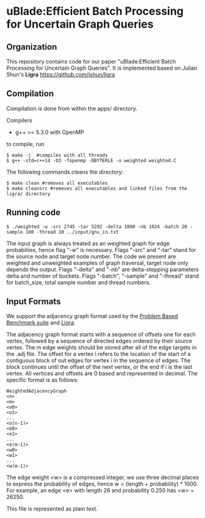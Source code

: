 # uBlade:Efficient Batch Processing for Uncertain Graph Queries
Organization
--------

This repository contains code for our paper "uBlade:Efficient Batch Processing for Uncertain Graph Queries". It is implemented based on Julian Shun's **Ligra** https://github.com/jshun/ligra


Compilation
--------

Compilation is done from within the apps/ directory.

Compilers

* g++ &gt;= 5.3.0 with OpenMP


to compile, run

```
$ make -j  #compiles with all threads
$ g++ -std=c++14 -O3 -fopenmp -DBYTERLE -o weighted weighted.C
```

The following commands cleans the directory:
```
$ make clean #removes all executables
$ make cleansrc #removes all executables and linked files from the ligra/ directory
```
Running code
-------

```
$ ./weighted -w -src 2745 -tar 5292 -delta 1000 -nb 1024 -batch 20 -sample 100 -thread 10 ../input/gnu_in.txt
```
The input graph is always treated as an weighted graph for edge probabiliies, hence flag "-w" is necessary.
Flags "-src" and "-tar" stand for the source node and target node number. The code we present are weighted and unweighted examples of graph traversal, target node only depends the output.
Flags "-delta" and "-nb" are delta-stepping parameters delta and number of buckets.
Flags "-batch", "-sample" and "-thread" stand for batch_size, total sample number and thread numbers.


Input Formats
-----------
We support the adjacency graph format used by the [Problem Based Benchmark suite](http://www.cs.cmu.edu/~pbbs/benchmarks/graphIO.html) and [Ligra](https://github.com/jshun/ligra).

The adjacency graph format starts with a sequence of offsets one for each vertex, followed by a sequence of directed edges ordered by their source vertex. The m edge weights should be stored after all of the edge targets in the .adj file. The offset for a vertex i refers to the location of the start of a contiguous block of out edges for vertex i in the sequence of edges. The block continues until the offset of the next vertex, or the end if i is the last vertex. All vertices and offsets are 0 based and represented in decimal. The specific format is as follows:

```
WeightedAdjacencyGraph
<n>
<m>
<o0>
<o1>
...
<o(n-1)>
<e0>
<e1>
...
<e(m-1)>
<w0>
<w1>
...
<w(m-1)>
```

The edge weight &lt;w> is a compressed integer, we use three decimal places to express the probability of edges, hence w = (length + probability) * 1000. For example, an edge &lt;e> with length 26 and probability 0.250 has &lt;w> = 26250.

This file is represented as plain text.
